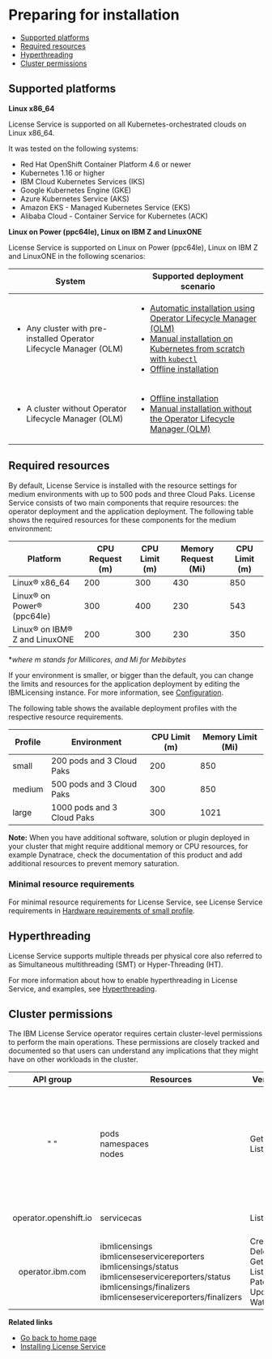 
# Preparing for installation

- [Supported platforms](#supported-platforms)
- [Required resources](#required-resources)
- [Hyperthreading](#hyperthreading)
- [Cluster permissions](#cluster-permissions)

## Supported platforms

<b>Linux x86_64</b>

License Service is supported on all Kubernetes-orchestrated clouds on Linux x86_64.

It was tested on the following systems:

- Red Hat OpenShift Container Platform 4.6 or newer
- Kubernetes 1.16 or higher
- IBM Cloud Kubernetes Services (IKS)
- Google Kubernetes Engine (GKE)
- Azure Kubernetes Service (AKS)
- Amazon EKS - Managed Kubernetes Service (EKS)
- Alibaba Cloud - Container Service for Kubernetes (ACK)

<b>Linux on Power (ppc64le), Linux on IBM Z and LinuxONE</b>

License Service is supported on Linux on Power (ppc64le), Linux on IBM Z and LinuxONE in the following scenarios:

 |System|Supported deployment scenario|
 |---|---|
 |<ul><li>Any cluster with pre-installed Operator Lifecycle Manager (OLM)</li></ul>|<ul><li>[Automatic installation using Operator Lifecycle Manager (OLM)](Automatic_installation.md)</li><li>[Manual installation on Kubernetes from scratch with `kubectl`](Install_from_scratch.md)</li><li>[Offline installation](Install_offline.md)</li></ul>|
|<ul><li>A cluster without Operator Lifecycle Manager (OLM)</li></ul>| <ul><li>[Offline installation](Install_offline.md)</li><li>[Manual installation without the Operator Lifecycle Manager (OLM)](Install_without_OLM.md)</li></ul>|

## Required resources

By default, License Service is installed with the resource settings for medium environments with up to 500 pods and three Cloud Paks. License Service consists of two main components that require resources: the operator deployment and the application deployment. The following table shows the required resources for these components for the medium environment:

 |Platform|CPU Request (m)| CPU Limit (m)|Memory Request (Mi)|CPU Limit (m)|
|---|---|---|---|---|
|Linux® x86_64| 200 | 300| 430| 850|
|Linux® on Power® (ppc64le)|300| 400| 230| 543|
|Linux® on IBM® Z and LinuxONE| 200| 300| 230| 350|

 *_where m stands for Millicores, and Mi for Mebibytes_

If your environment is smaller, or bigger than the default, you can change the limits and resources for the application deployment by editing the IBMLicensing instance. For more information, see [Configuration](Configuration.md#modifying-the-application-deployment-resources).

The following table shows the available deployment profiles with the respective resource requirements.

|Profile|Environment|CPU Limit (m)|Memory Limit (Mi)|
|---|---|---|---|
|small|200 pods and 3 Cloud Paks|200 | 850|
|medium|500 pods and 3 Cloud Paks|300| 850|
|large|1000 pods and 3 Cloud Paks|300| 1021|

**Note:** When you have additional software, solution or plugin deployed in your cluster that might require additional memory or CPU resources, for example Dynatrace, check the documentation of this product and add additional resources to prevent memory saturation.

### Minimal resource requirements

For minimal resource requirements for License Service, see License Service requirements in [Hardware requirements of small profile](https://www.ibm.com/docs/en/cpfs?topic=services-hardware-requirements-small-profile).

## Hyperthreading

License Service supports multiple threads per physical core also referred to as Simultaneous multithreading (SMT) or Hyper-Threading (HT).

For more information about how to enable hyperthreading in License Service, and examples, see [Hyperthreading](https://www.ibm.com/docs/en/cpfs?topic=operator-hyperthreading).

## Cluster permissions

The IBM License Service operator requires certain cluster-level permissions to perform the main operations. These permissions are closely tracked and documented so that users can understand any implications that they might have on other workloads in the cluster.

|**API group**| **Resources** | **Verbs**  | **Description**    |
|:------------:|--------------|-------------|--------------------|
|" "|pods </br> namespaces </br> nodes|Get </br> List|The cluster permissions for the `ibm-license-service` service account are **read-only access** permissions that are required to properly discover the running {{site.data.keyword.IBM_notm}} applications to report license usage of the Virtual Processor Core (VPC) and Processor Value Unit (PVU) metrics.|
|operator.openshift.io|servicecas|List|These permissions are required to generate the TLS certificate for License Service. |
|operator.ibm.com| ibmlicensings </br> ibmlicenseservicereporters </br> ibmlicensings/status </br> ibmlicenseservicereporters/status </br> ibmlicensings/finalizers </br> ibmlicenseservicereporters/finalizers|Create </br> Delete </br> Get </br> List </br> Patch </br> Update </br> Watch| The cluster permissions for the `ibm-licensing-operator` service account are required to properly manage the status of the IBM License Service operator.|

<b>Related links</b>

- [Go back to home page](../License_Service_main.md#documentation)
- [Installing License Service](Installation_scenarios.md)
